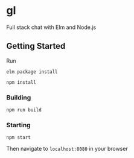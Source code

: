 # gl

Full stack chat with Elm and Node.js

## Getting Started

Run

`elm package install`

`npm install`

### Building

`npm run build`

### Starting

`npm start`

Then navigate to `localhost:8080` in your browser

